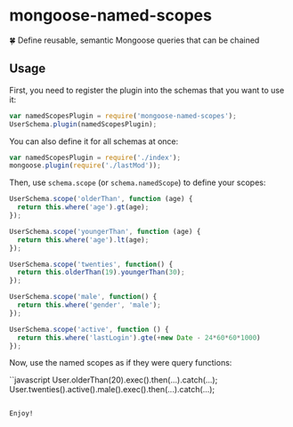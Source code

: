 # mongoose-named-scopes

:four_leaf_clover: Define reusable, semantic Mongoose queries that can be chained


## Usage

First, you need to register the plugin into the schemas that you want to use it:

```javascript
var namedScopesPlugin = require('mongoose-named-scopes');
UserSchema.plugin(namedScopesPlugin);
```

You can also define it for all schemas at once:

```javascript
var namedScopesPlugin = require('./index');
mongoose.plugin(require('./lastMod'));
```

Then, use `schema.scope` (or `schema.namedScope`) to define your scopes:

```javascript
UserSchema.scope('olderThan', function (age) {
  return this.where('age').gt(age);
});

UserSchema.scope('youngerThan', function (age) {
  return this.where('age').lt(age);
});

UserSchema.scope('twenties', function() {
  return this.olderThan(19).youngerThan(30);
});

UserSchema.scope('male', function() {
  return this.where('gender', 'male');
});

UserSchema.scope('active', function () {
  return this.where('lastLogin').gte(+new Date - 24*60*60*1000)
});
```

Now, use the named scopes as if they were query functions:

``javascript
User.olderThan(20).exec().then(...).catch(...);
User.twenties().active().male().exec().then(...).catch(...);
```

Enjoy!

